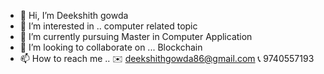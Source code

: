 - 👋 Hi, I’m Deekshith gowda
- 👀 I’m interested in .. computer related topic
- 🌱 I’m currently pursuing Master in Computer Application
- 💞️ I’m looking to collaborate on ... Blockchain
- 📫 How to reach me .. ✉️ deekshithgowda86@gmail.com
                        📞 9740557193

<!---
deekshithroy/deekshithroy is a ✨ special ✨ repository because its `README.md` (this file) appears on your GitHub profile.
You can click the Preview link to take a look at your changes.
--->
